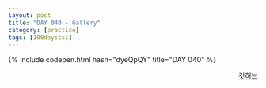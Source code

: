 ```yaml
---
layout: post
title: "DAY 040 - Gallery"
category: [practice]
tags: [100dayscss]
---
```


{% include codepen.html hash="dyeQpQY" title="DAY 040" %}

<p align="right">
  <a href="https://github.com/mnmn092631/100daysCSS/tree/main/DAY%20040%20-%20Gallery" title="깃허브">깃허브</a>
</p>
